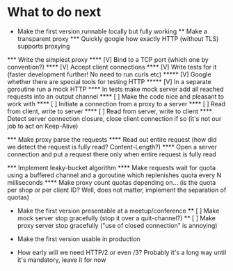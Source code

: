 What to do next
================

* Make the first version runnable locally but fully working
** Make a transparent proxy
*** Quickly google how exactly HTTP (without TLS) supports proxying

*** Write the simplest proxy
**** [V] Bind to a TCP port (which one by convention?)
**** [V] Accept client connections
**** [V] Write tests for it (faster development further! No need to run curls etc)
***** [V] Google whether there are special tools for testing HTTP
***** [V] In a separate goroutine run a mock HTTP
**** In tests make mock server add all reached requests into an output channel
**** [ ] Make the code nice and pleasant to work with
**** [ ] Initiate a connection from a proxy to a server
**** [ ] Read from client, write to server
**** [ ] Read from server, write to client
**** Detect server connection closure, close client connection if so (it's not our job to act on Keep-Alive)

*** Make proxy parse the requests
**** Read out entire request (how did we detect the request is fully read? Content-Length?)
**** Open a server connection and put a request there only when entire request is fully read

*** Implement leaky-bucket algorithm
**** Make requests wait for quota using a buffered channel and a goroutine which replenishes quota every N milliseconds
**** Make proxy count quotas depending on... (is the quota per shop or per client ID? Well, does not matter, implement the separation of quotas)

* Make the first version presentable at a meetup/conference
** [ ] Make mock server stop gracefully (stop it over a quit-channel?)
** [ ] Make proxy server stop gracefully ("use of closed connection" is annoying)

* Make the first version usable in production

* How early will we need HTTP/2 or even /3? Probably it's a long way until it's mandatory, leave it for now
